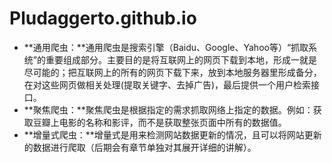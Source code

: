 # Pludaggerto.github.io
- **通用爬虫：**通用爬虫是搜索引擎（Baidu、Google、Yahoo等）“抓取系统”的重要组成部分。主要目的是将互联网上的网页下载到本地，形成一就是尽可能的；把互联网上的所有的网页下载下来，放到本地服务器里形成备分，在对这些网页做相关处理(提取关键字、去掉广告)，最后提供一个用户检索接口。
- **聚焦爬虫：**聚焦爬虫是根据指定的需求抓取网络上指定的数据。例如：获取豆瓣上电影的名称和影评，而不是获取整张页面中所有的数据值。
- **增量式爬虫：**增量式是用来检测网站数据更新的情况，且可以将网站更新的数据进行爬取（后期会有章节单独对其展开详细的讲解）。